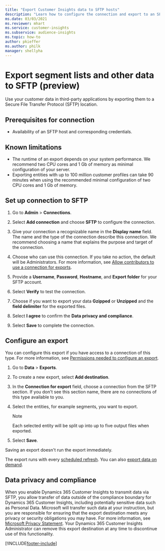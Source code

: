 ```yaml
---
title: "Export Customer Insights data to SFTP hosts"
description: "Learn how to configure the connection and export to an SFTP location."
ms.date: 03/03/2021
ms.reviewer: mhart
ms.service: customer-insights
ms.subservice: audience-insights
ms.topic: how-to
author: pkieffer
ms.author: philk
manager: shellyha
---
```


# Export segment lists and other data to SFTP (preview)

Use your customer data in third-party applications by exporting them to a Secure File Transfer Protocol (SFTP) location.

## Prerequisites for connection

- Availability of an SFTP host and corresponding credentials.

## Known limitations

- The runtime of an export depends on your system performance. We recommend two CPU cores and 1 Gb of memory as minimal configuration of your server. 
- Exporting entities with up to 100 million customer profiles can take 90 minutes when using the recommended minimal configuration of two CPU cores and 1 Gb of memory. 

## Set up connection to SFTP

1. Go to **Admin** > **Connections**.

1. Select **Add connection** and choose **SFTP** to configure the connection.

1. Give your connection a recognizable name in the **Display name** field. The name and the type of the connection describe this connection. We recommend choosing a name that explains the purpose and target of the connection.

1. Choose who can use this connection. If you take no action, the default will be Administrators. For more information, see [Allow contributors to use a connection for exports](connections.md#allow-contributors-to-use-a-connection-for-exports).

1. Provide a **Username**, **Password**, **Hostname**, and **Export folder** for your SFTP account.

1. Select **Verify** to test the connection.

1. Choose if you want to export your data **Gzipped** or **Unzipped** and the **field delimiter** for the exported files.

1. Select **I agree** to confirm the **Data privacy and compliance**.

1. Select **Save** to complete the connection.

## Configure an export

You can configure this export if you have access to a connection of this type. For more information, see [Permissions needed to configure an export](export-destinations.md#set-up-a-new-export).

1. Go to **Data** > **Exports**.

1. To create a new export, select **Add destination**.

1. In the **Connection for export** field, choose a connection from the SFTP section. If you don't see this section name, there are no connections of this type available to you.

1. Select the entities, for example segments, you want to export.

   > [!NOTE]
   > Each selected entity will be split up into up to five output files when exported. 

1. Select **Save**.

Saving an export doesn't run the export immediately.

The export runs with every [scheduled refresh](system.md#schedule-tab). 
You can also [export data on demand](export-destinations.md#run-exports-on-demand). 

## Data privacy and compliance

When you enable Dynamics 365 Customer Insights to transmit data via SFTP, you allow transfer of data outside of the compliance boundary for Dynamics 365 Customer Insights, including potentially sensitive data such as Personal Data. Microsoft will transfer such data at your instruction, but you are responsible for ensuring that the export destination meets any privacy or security obligations you may have. For more information, see [Microsoft Privacy Statement](https://go.microsoft.com/fwlink/?linkid=396732).
Your Dynamics 365 Customer Insights Administrator can remove this export destination at any time to discontinue use of this functionality.

[!INCLUDE[footer-include](../includes/footer-banner.md)]

